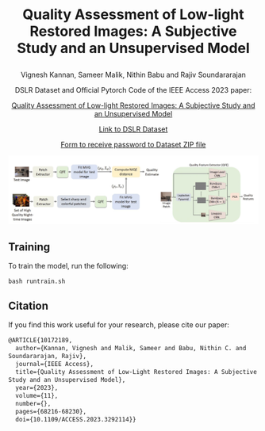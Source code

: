 # <p align="center">Quality Assessment of Low-light Restored Images: A Subjective Study and an Unsupervised Model</p>
<p align="center">
Vignesh Kannan, Sameer Malik, Nithin Babu and Rajiv Soundararajan
</p>

<p align="center">
<a> DSLR Dataset and Official Pytorch Code of the IEEE Access 2023 paper:</a><br>

<p align="center">
<a href="https://ieeexplore.ieee.org/stamp/stamp.jsp?tp=&arnumber=10172189">Quality Assessment of Low-light Restored Images: A Subjective Study and an Unsupervised Model</a>

<p align="center">
<a href="http://ece.iisc.ac.in/~rajivs/databases/DSLR.zip">Link to DSLR Dataset</a>
  
<p align="center">
<a href="https://docs.google.com/forms/d/e/1FAIpQLSfMO2dSZPTldyyHKoa5I4fYKleR5WtaHYYVukip-9NtKpi8OA/viewform?usp=sf_link">Form to receive password to Dataset ZIP file</a>


</p>

![Architecture](./M-SCQALE_block.JPG)


## Training

To train the model, run the following:
```
bash runtrain.sh 
```


## Citation
If you find this work useful for your research, please cite our paper:
```
@ARTICLE{10172189,
  author={Kannan, Vignesh and Malik, Sameer and Babu, Nithin C. and Soundararajan, Rajiv},
  journal={IEEE Access}, 
  title={Quality Assessment of Low-Light Restored Images: A Subjective Study and an Unsupervised Model}, 
  year={2023},
  volume={11},
  number={},
  pages={68216-68230},
  doi={10.1109/ACCESS.2023.3292114}}
